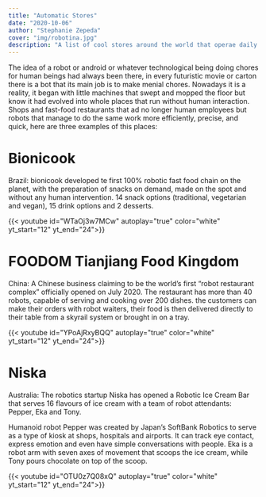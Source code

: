 ```yaml
---
title: "Automatic Stores"
date: "2020-10-06"
author: "Stephanie Zepeda"
cover: "img/robotina.jpg"
description: "A list of cool stores around the world that operae daily without external intervention."
---
```


The idea of a robot or android or whatever technological being doing chores for human beings had always been there, in every futuristic movie or carton there is a bot that its main job is to make menial chores. Nowadays it is a reality, it began with little machines that swept and mopped the floor but know it had evolved into whole places that run without human interaction. Shops and fast-food restaurants that ad no longer human employees but robots that manage to do the same work more efficiently, precise, and quick, here are three examples of this places:


# Bionicook

Brazil:
bionicook developed te first 100% robotic fast food chain on the planet, with the preparation of snacks on demand, made on the spot and without any human intervention.
14 snack options (traditional, vegetarian and vegan), 15 drink options and 2 desserts.

{{< youtube id="WTaOj3w7MCw" autoplay="true" color="white" yt_start="12" yt_end="24">}}

# FOODOM Tianjiang Food Kingdom

China:
A Chinese business claiming to be the world’s first “robot restaurant complex” officially opened on July 2020. The restaurant has more than 40 robots, capable of serving and cooking over 200 dishes. the customers can make their orders with robot waiters, their food is then delivered directly to their table from a skyrail system or brought in on a tray.

{{< youtube id="YPoAjRxyBQQ" autoplay="true" color="white" yt_start="12" yt_end="24">}}

# Niska

Australia:
The robotics startup Niska has opened a Robotic Ice Cream Bar that serves 16 flavours of ice cream with a team of robot attendants: Pepper, Eka and Tony.

Humanoid robot Pepper was created by Japan’s SoftBank Robotics to serve as a type of kiosk at shops, hospitals and airports. It can track eye contact, express emotion and even have simple conversations with people. Eka is a robot arm with seven axes of movement that scoops the ice cream, while Tony pours chocolate on top of the scoop.

{{< youtube id="OTU0z7Q08xQ" autoplay="true" color="white" yt_start="12" yt_end="24">}}
